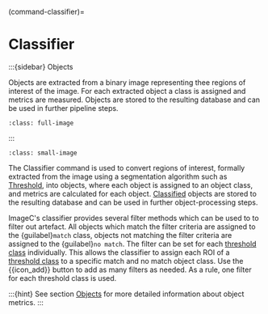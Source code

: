 (command-classifier)=
# Classifier

:::{sidebar} Objects

Objects are extracted from a binary image representing thee regions of interest of the image.
For each extracted object a class is assigned and metrics are measured.
Objects are stored to the resulting database and can be used in further pipeline steps.

```{figure} images/classifier.drawio.svg
:class: full-image
```

:::


```{figure} images/classifier-screenshot.png
:class: small-image
```

The Classifier command is used to convert regions of interest, formally extracted from the image using a segmentation algorithm such as [Threshold](command-threshold), into objects, where each object is assigned to an object class, and metrics are calculated for each object.
[Classified](classification) objects are stored to the resulting database and can be used in further object-processing steps.


ImageC's classifier provides several filter methods which can be used to to filter out artefact.
All objects which match the filter criteria are assigned to the {guilabel}`match` class, objects not matching the filter criteria are assigned to the {guilabel}`no match`.
The filter can be set for each [threshold class](command-threshold-threshold-classes) individually.
This allows the classifier to assign each ROI of a [threshold class](command-threshold-threshold-classes) to a specific match and no match object class.
Use the {{icon_add}} button to add as many filters as needed.
As a rule, one filter for each threshold class is used.

:::{hint}
See section [Objects](objects) for more detailed information about object metrics.
:::
